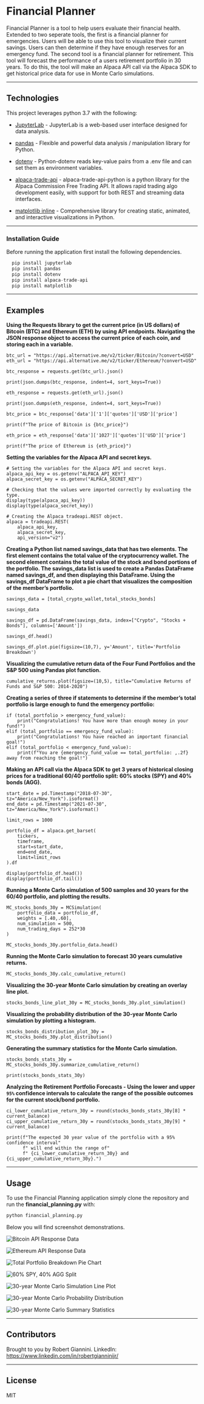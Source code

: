 # Financial Planner

Financial Planner is a tool to help users evaluate their financial health. Extended to two seperate tools, the first is a financial planner for emergencies. Users will be able to use this tool to visualize their current savings. Users can then determine if they have enough reserves for an emergency fund. The second tool is a financial planner for retirement. This tool will forecast the performance of a users retirement portfolio in 30 years. To do this, the tool will make an Alpaca API call via the Alpaca SDK to get historical price data for use in Monte Carlo simulations.

---

## Technologies

This project leverages python 3.7 with the following:

* [JupyterLab](https://jupyterlab.readthedocs.io/en/stable/) - JupyterLab is a web-based user interface designed for data analysis.

* [pandas](https://github.com/pandas-dev/pandas) - Flexible and powerful data analysis / manipulation library for Python.

* [dotenv](https://pypi.org/project/python-dotenv/) - Python-dotenv reads key-value pairs from a .env file and can set them as environment variables.

* [alpaca-trade-api](https://pypi.org/project/alpaca-trade-api/) - alpaca-trade-api-python is a python library for the Alpaca Commission Free Trading API. It allows rapid trading algo development easily, with support for both REST and streaming data interfaces.

* [matplotlib inline](https://github.com/matplotlib/matplotlib) - Comprehensive library for creating static, animated, and interactive visualizations in Python.

---

### Installation Guide

Before running the application first install the following dependencies.

```python
  pip install jupyterlab
  pip install pandas
  pip install dotenv
  pip install alpaca-trade-api
  pip install matplotlib
```

---

## Examples

**Using the Requests library to get the current price (in US dollars) of Bitcoin (BTC) and Ethereum (ETH) by using API endpoints. Navigating the JSON response object to access the current price of each coin, and storing each in a variable.**
```
btc_url = "https://api.alternative.me/v2/ticker/Bitcoin/?convert=USD"
eth_url = "https://api.alternative.me/v2/ticker/Ethereum/?convert=USD"

btc_response = requests.get(btc_url).json()

print(json.dumps(btc_response, indent=4, sort_keys=True))

eth_response = requests.get(eth_url).json()

print(json.dumps(eth_response, indent=4, sort_keys=True))

btc_price = btc_response['data']['1']['quotes']['USD']['price']

print(f"The price of Bitcoin is {btc_price}")

eth_price = eth_response['data']['1027']['quotes']['USD']['price']

print(f"The price of Ethereum is {eth_price}")

```
**Setting the variables for the Alpaca API and secret keys.**
```
# Setting the variables for the Alpaca API and secret keys.
alpaca_api_key = os.getenv("ALPACA_API_KEY")
alpaca_secret_key = os.getenv("ALPACA_SECRET_KEY")

# Checking that the values were imported correctly by evaluating the type.
display(type(alpaca_api_key))
display(type(alpaca_secret_key))

# Creating the Alpaca tradeapi.REST object.
alpaca = tradeapi.REST(
    alpaca_api_key,
    alpaca_secret_key,
    api_version="v2")

```

**Creating a Python list named savings_data that has two elements. The first element contains the total value of the cryptocurrency wallet. The second element contains the total value of the stock and bond portions of the portfolio. The savings_data list is used to create a Pandas DataFrame named savings_df, and then displaying this DataFrame. Using the savings_df DataFrame to plot a pie chart that visualizes the composition of the member’s portfolio.**
```
savings_data = [total_crypto_wallet,total_stocks_bonds]

savings_data

savings_df = pd.DataFrame(savings_data, index=["Crypto", "Stocks + Bonds"], columns=['Amount'])

savings_df.head()

savings_df.plot.pie(figsize=(10,7), y='Amount', title='Portfolio Breakdown')

```

**Visualizing the cumulative return data of the Four Fund Portfolios and the S&P 500 using Pandas plot function.**
```
cumulative_returns.plot(figsize=(10,5), title="Cumulative Returns of Funds and S&P 500: 2014-2020")

```

**Creating a series of three if statements to determine if the member’s total portfolio is large enough to fund the emergency portfolio:**
```
if (total_portfolio > emergency_fund_value):
    print("Congratulations! You have more than enough money in your fund!")
elif (total_portfolio == emergency_fund_value):
    print("Congratulations! You have reached an important financial goal!")
elif (total_portfolio < emergency_fund_value):
    print(f"You are {emergency_fund_value == total_portfolio: ,.2f} away from reaching the goal!")

```

**Making an API call via the Alpaca SDK to get 3 years of historical closing prices for a traditional 60/40 portfolio split: 60% stocks (SPY) and 40% bonds (AGG).**
```
start_date = pd.Timestamp("2018-07-30", tz="America/New_York").isoformat()
end_date = pd.Timestamp("2021-07-30", tz="America/New_York").isoformat()

limit_rows = 1000

portfolio_df = alpaca.get_barset(
    tickers,
    timeframe,
    start=start_date,
    end=end_date,
    limit=limit_rows
).df

display(portfolio_df.head())
display(portfolio_df.tail())
```

**Running a Monte Carlo simulation of 500 samples and 30 years for the 60/40 portfolio, and plotting the results.**
```
MC_stocks_bonds_30y = MCSimulation(
    portfolio_data = portfolio_df,
    weights = [.40,.60],
    num_simulation = 500,
    num_trading_days = 252*30
)

MC_stocks_bonds_30y.portfolio_data.head()

```

**Running the Monte Carlo simulation to forecast 30 years cumulative returns.**
```
MC_stocks_bonds_30y.calc_cumulative_return()

```

**Visualizing the 30-year Monte Carlo simulation by creating an overlay line plot.**
```
stocks_bonds_line_plot_30y = MC_stocks_bonds_30y.plot_simulation()

```

**Visualizing the probability distribution of the 30-year Monte Carlo simulation by plotting a histogram.**
```
stocks_bonds_distribution_plot_30y = MC_stocks_bonds_30y.plot_distribution()
```

**Generating the summary statistics for the Monte Carlo simulation.**
```
stocks_bonds_stats_30y = MC_stocks_bonds_30y.summarize_cumulative_return()

print(stocks_bonds_stats_30y)

```

**Analyzing the Retirement Portfolio Forecasts - Using the lower and upper `95%` confidence intervals to calculate the range of the possible outcomes for the current stock/bond portfolio.**
```
ci_lower_cumulative_return_30y = round(stocks_bonds_stats_30y[8] * current_balance)
ci_upper_cumulative_return_30y = round(stocks_bonds_stats_30y[9] * current_balance)

print(f"The expected 30 year value of the portfolio with a 95% confidence interval"
      f" will end within the range of"
      f" {ci_lower_cumulative_return_30y} and {ci_upper_cumulative_return_30y}.")

```

---

## Usage

To use the Financial Planning application simply clone the repository and run the **financial_planning.py** with:

```python
python financial_planning.py
```

Below you will find screenshot demonstrations.

![Bitcoin API Response Data](Images/btc_response_data.png)

![Ethereum API Response Data](Images/eth_response_data.png)

![Total Portfolio Breakdown Pie Chart](Images/portfolio_breakdown.png)

![60% SPY, 40% AGG Split](Images/60-40_split.png)

![30-year Monte Carlo Simulation Line Plot](Images/stocks_bonds_line_plot_30y.png)

![30-year Monte Carlo Probability Distribution](Images/stocks_bonds_distribution_plot_30y.png)

![30-year Monte Carlo Summary Statistics](Images/stocks_bonds_stats_30y.png)

---

## Contributors

Brought to you by Robert Giannini.
LinkedIn: https://www.linkedin.com/in/robertgianninijr/

---

## License

MIT 
